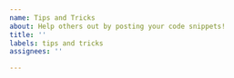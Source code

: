 ```yaml
---
name: Tips and Tricks
about: Help others out by posting your code snippets!
title: ''
labels: tips and tricks
assignees: ''

---
```



